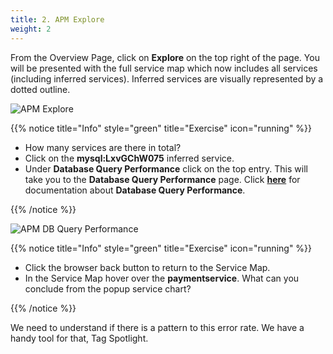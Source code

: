 ```yaml
---
title: 2. APM Explore
weight: 2
---
```


From the Overview Page, click on **Explore** on the top right of the page. You will be presented with the full service map which now includes all services (including inferred services). Inferred services are visually represented by a dotted outline.

![APM Explore](../images/apm-explore.png)

{{% notice title="Info" style="green" title="Exercise" icon="running" %}}

* How many services are there in total?
* Click on the **mysql:LxvGChW075** inferred service.
* Under **Database Query Performance** click on the top entry. This will take you to the **Database Query Performance** page. Click [**here**](https://docs.splunk.com/observability/en/apm/db-query-perf/db-query-performance.html) for documentation about **Database Query Performance**.

{{% /notice %}}

![APM DB Query Performance](../images/apm-db-query.png)

{{% notice title="Info" style="green" title="Exercise" icon="running" %}}

* Click the browser back button to return to the Service Map.
* In the Service Map hover over the **paymentservice**. What can you conclude from the popup service chart?

{{% /notice %}}

We need to understand if there is a pattern to this error rate. We have a handy tool for that, Tag Spotlight.
